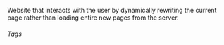 Website that interacts with the user by dynamically rewriting the current page rather than loading entire new pages from the server.
###### Tags

